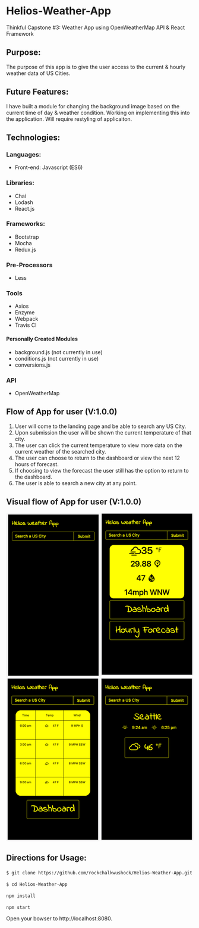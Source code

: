 # Helios-Weather-App
Thinkful Capstone #3: Weather App using OpenWeatherMap API &amp; React Framework

## Purpose:
The purpose of this app is to give the user access to the current & hourly weather data of US Cities.

## Future Features:
I have built a module for changing the background image based on the current time of day & weather condition.
Working on implementing this into the application. Will require restyling of applicaiton.

## Technologies:


### Languages:
  - Front-end: Javascript (ES6)


### Libraries:
  - Chai
  - Lodash
  - React.js


### Frameworks:
  - Bootstrap
  - Mocha
  - Redux.js


### Pre-Processors
  - Less


### Tools
  - Axios
  - Enzyme
  - Webpack
  - Travis CI

#### Personally Created Modules
  - background.js (not currently in use)
  - conditions.js (not currently in use)
  - conversions.js


### API
  - OpenWeatherMap

## Flow of App for user (V:1.0.0)

1. User will come to the landing page and be able to search any US City.
2. Upon submission the user will be shown the current temperature of that city.
3. The user can click the current temperature to view more data on the current weather of the searched city.
4. The user can choose to return to the dashboard or view the next 12 hours of forecast.
5. If choosing to view the forecast the user still has the option to return to the dashboard.
6. The user is able to search a new city at any point.

## Visual flow of App for user (V:1.0.0)

![sprite](https://github.com/rockchalkwushock/Helios-Weather-App/blob/master/img/sprites.png "Visual App Flow")


## Directions for Usage:

`$ git clone https://github.com/rockchalkwushock/Helios-Weather-App.git`

`$ cd Helios-Weather-App`

`npm install`

`npm start`

Open your bowser to http://localhost:8080.
